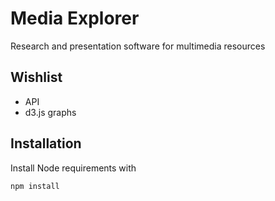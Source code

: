 # Media Explorer

Research and presentation software for multimedia resources

## Wishlist

* API
* d3.js graphs

## Installation

Install Node requirements with

```shell
npm install
```
